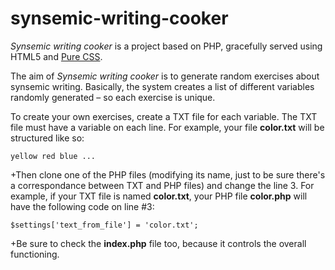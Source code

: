 synsemic-writing-cooker
=======================

<em>Synsemic writing cooker</em> is a project based on PHP, gracefully served using HTML5 and <a href="https://github.com/yahoo/pure/">Pure CSS</a>.

The aim of <em>Synsemic writing cooker</em> is to generate random exercises about synsemic writing. Basically, the system creates a list of different variables randomly generated – so each exercise is unique. 
 
To create your own exercises, create a TXT file for each variable. The TXT file must have a variable on each line. For example, your file <strong>color.txt</strong> will be structured like so:
 
<code>yellow
red
blue
...</code>

+Then clone one of the PHP files (modifying its name, just to be sure there's a correspondance between TXT and PHP files) and change the line 3. For example, if your TXT file is named <strong>color.txt</strong>, your PHP file <strong>color.php</strong> will have the following code on line #3:
 
 <code>$settings['text_from_file'] = 'color.txt';</code>
 
+Be sure to check the <strong>index.php</strong> file too, because it controls the overall functioning.
